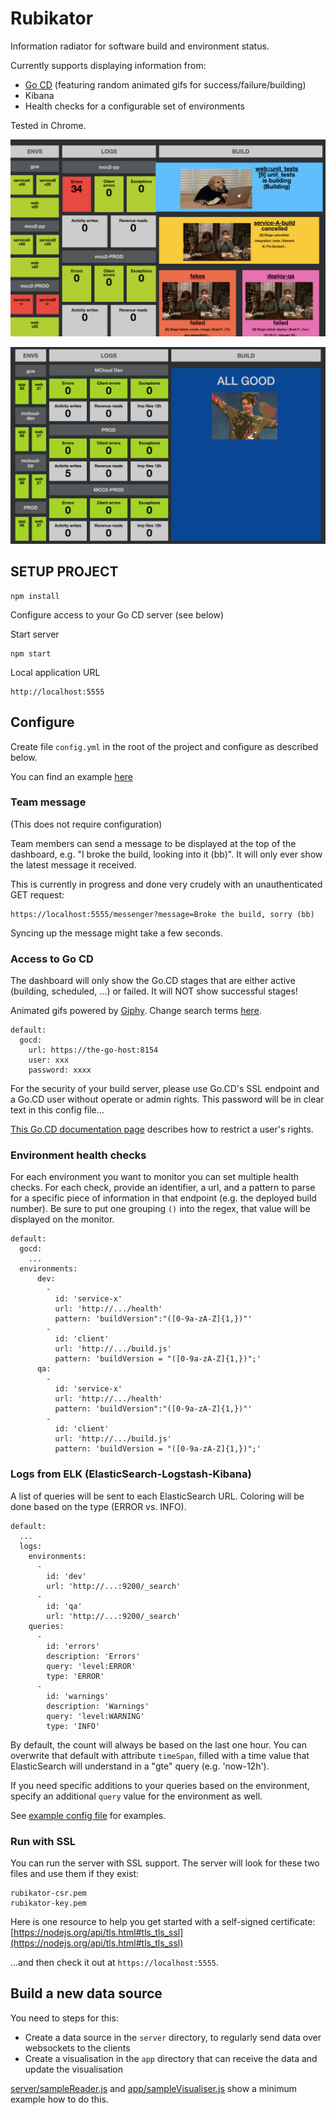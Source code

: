 Rubikator
=======

Information radiator for software build and environment status.

Currently supports displaying information from:

- [Go CD](http://go.cd) (featuring random animated gifs for success/failure/building)
- Kibana
- Health checks for a configurable set of environments

Tested in Chrome.

![Sample 1](docs/screenshot.jpg?raw=true)

![Sample 2](docs/screenshot2.jpg?raw=true)

## SETUP PROJECT
```
npm install
```

Configure access to your Go CD server (see below)

Start server
```
npm start
```

Local application URL
```
http://localhost:5555
```

## Configure
Create file `config.yml` in the root of the project and configure as described below.

You can find an example [here](example-config.yml)

### Team message
(This does not require configuration)

Team members can send a message to be displayed at the top of the dashboard, e.g. "I broke the build, looking into it (bb)". It will only ever show the latest message it received.

This is currently in progress and done very crudely with an unauthenticated GET request:

```
https://localhost:5555/messenger?message=Broke the build, sorry (bb)
```

Syncing up the message might take a few seconds.

### Access to Go CD

The dashboard will only show the Go.CD stages that are either active (building, scheduled, ...) or failed. It will NOT show successful stages!

Animated gifs powered by [Giphy](https://github.com/Giphy/GiphyAPI). Change search terms [here](server/giphyReader.js).

```
default:
  gocd:
    url: https://the-go-host:8154
    user: xxx
    password: xxxx
```

For the security of your build server, please use Go.CD's SSL endpoint and a Go.CD user without operate or admin rights. This password will be in clear text in this config file...

[This Go.CD documentation page](https://www.go.cd/documentation/user/current/configuration/dev_authorization.html) describes how to restrict a user's rights.

### Environment health checks
For each environment you want to monitor you can set multiple health checks. For each check, provide an identifier, a url, and a pattern to parse for a specific piece of information in that endpoint (e.g. the deployed build number). Be sure to put one grouping `()` into the regex, that value will be displayed on the monitor.

```
default:
  gocd:
    ...
  environments:
      dev:
        -
          id: 'service-x'
          url: 'http://.../health'
          pattern: 'buildVersion":"([0-9a-zA-Z]{1,})"'
        -
          id: 'client'
          url: 'http://.../build.js'
          pattern: 'buildVersion = "([0-9a-zA-Z]{1,})";'
      qa:
        -
          id: 'service-x'
          url: 'http://.../health'
          pattern: 'buildVersion":"([0-9a-zA-Z]{1,})"'
        -
          id: 'client'
          url: 'http://.../build.js'
          pattern: 'buildVersion = "([0-9a-zA-Z]{1,})";'
```

### Logs from ELK (ElasticSearch-Logstash-Kibana)

A list of queries will be sent to each ElasticSearch URL. Coloring will be done based on the type (ERROR vs. INFO).


```
default:
  ...
  logs:
    environments:
      -
        id: 'dev'
        url: 'http://...:9200/_search'
      -
        id: 'qa'
        url: 'http://...:9200/_search'
    queries:
      -
        id: 'errors'
        description: 'Errors'
        query: 'level:ERROR'
        type: 'ERROR'
      -
        id: 'warnings'
        description: 'Warnings'
        query: 'level:WARNING'
        type: 'INFO'

```
By default, the count will always be based on the last one hour. You can overwrite that default with attribute `timeSpan`, filled with a time value that ElasticSearch will understand in a "gte" query (e.g. 'now-12h').

If you need specific additions to your queries based on the environment, specify an additional `query` value for the environment as well.

See [example config file](example-config.yml) for examples.

### Run with SSL
You can run the server with SSL support. The server will look for these two files and use them if they exist:
```
rubikator-csr.pem
rubikator-key.pem
```
Here is one resource to help you get started with a self-signed certificate:
[https://nodejs.org/api/tls.html#tls_tls_ssl](https://nodejs.org/api/tls.html#tls_tls_ssl)

...and then check it out at `https://localhost:5555`.

## Build a new data source

You need to steps for this:

- Create a data source in the `server` directory, to regularly send data over websockets to the clients
- Create a visualisation in the `app` directory that can receive the data and update the visualisation

[server/sampleReader.js](server/sampleReader.js) and [app/sampleVisualiser.js](app/sampleVisualiser.js) show a minimum example how to do this.